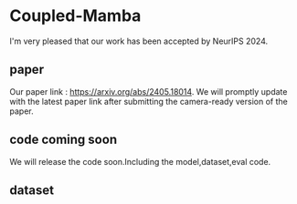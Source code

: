 # Coupled-Mamba
I'm very pleased that our work has been accepted by NeurIPS 2024. 

## paper
Our paper link : https://arxiv.org/abs/2405.18014. 
We will promptly update with the latest paper link after submitting the camera-ready version of the paper.

## code coming soon
We will release the code soon.Including the model,dataset,eval code. 

## dataset


